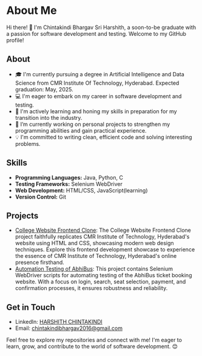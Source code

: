 # About Me

Hi there! 👋 I'm Chintakindi Bhargav Sri Harshith, a soon-to-be graduate with a passion for software development and testing. Welcome to my GitHub profile!

## About

- 🎓 I'm currently pursuing a degree in Artificial Intelligence and Data Science from CMR Institute Of Technology, Hyderabad. Expected graduation: May, 2025.
- 💻 I'm eager to embark on my career in software development and testing.
- 🌱 I'm actively learning and honing my skills in preparation for my transition into the industry.
- 🔭 I’m currently working on personal projects to strengthen my programming abilities and gain practical experience.
- 💡 I'm committed to writing clean, efficient code and solving interesting problems.

## Skills

- **Programming Languages:** Java, Python, C
- **Testing Frameworks:** Selenium WebDriver
- **Web Development:** HTML/CSS, JavaScript(learning)
- **Version Control:** Git

## Projects


- [College Website Frontend Clone](https://github.com/harshith1817/CMRITHYD_CLONE): The College Website Frontend Clone project faithfully replicates CMR Institute of Technology, Hyderabad's website using HTML and CSS, showcasing modern web design techniques. Explore this frontend development showcase to experience the essence of CMR Institute of Technology, Hyderabad's online presence firsthand.
- [Automation Testing of AbhiBus](https://github.com/harshith1817/AbhiBusAutomation): This project contains Selenium WebDriver scripts for automating testing of the AbhiBus ticket booking website. With a focus on login, search, seat selection, payment, and confirmation processes, it ensures robustness and reliability.

## Get in Touch

- LinkedIn: [HARSHITH CHINTAKINDI](https://www.linkedin.com/in/harshith-chintakindi-7583821b3/)
- Email: [chintakindibhargav2016@gmail.com](mailto:chintakindibhargav2016@gmail.com)

Feel free to explore my repositories and connect with me! I'm eager to learn, grow, and contribute to the world of software development. 😊
